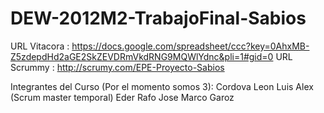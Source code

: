 DEW-2012M2-TrabajoFinal-Sabios
==============================

URL Vitacora : https://docs.google.com/spreadsheet/ccc?key=0AhxMB-Z5zdepdHd2aGE2SkZEVDRmVkdRNG9MQWlYdnc&pli=1#gid=0
URL Scrummy  : http://scrumy.com/EPE-Proyecto-Sabios

Integrantes del Curso (Por el momento somos 3):
Cordova Leon Luis Alex (Scrum master temporal)
Eder Rafo Jose
Marco Garoz
